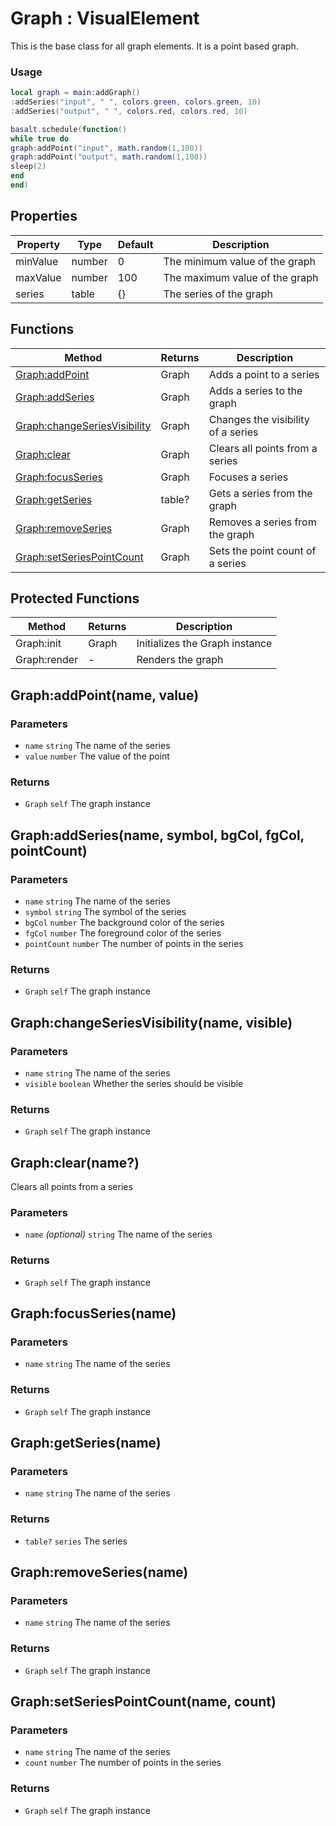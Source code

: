 # Graph : VisualElement
This is the base class for all graph elements. It is a point based graph.

### Usage
 ```lua
local graph = main:addGraph()
:addSeries("input", " ", colors.green, colors.green, 10)
:addSeries("output", " ", colors.red, colors.red, 10)

basalt.schedule(function()
while true do
graph:addPoint("input", math.random(1,100))
graph:addPoint("output", math.random(1,100))
sleep(2)
end
end)
```


## Properties

|Property|Type|Default|Description|
|---|---|---|---|
|minValue|number|0|The minimum value of the graph
|maxValue|number|100|The maximum value of the graph
|series|table|{}|The series of the graph

## Functions

|Method|Returns|Description|
|---|---|---|
|[Graph:addPoint](#graph-addpoint)|Graph|Adds a point to a series
|[Graph:addSeries](#graph-addseries)|Graph|Adds a series to the graph
|[Graph:changeSeriesVisibility](#graph-changeseriesvisibility)|Graph|Changes the visibility of a series
|[Graph:clear](#graph-clear)|Graph|Clears all points from a series
|[Graph:focusSeries](#graph-focusseries)|Graph|Focuses a series
|[Graph:getSeries](#graph-getseries)|table?|Gets a series from the graph
|[Graph:removeSeries](#graph-removeseries)|Graph|Removes a series from the graph
|[Graph:setSeriesPointCount](#graph-setseriespointcount)|Graph|Sets the point count of a series


## Protected Functions

|Method|Returns|Description|
|---|---|---|
|Graph:init|Graph|Initializes the Graph instance
|Graph:render|-|Renders the graph

## Graph:addPoint(name, value)

### Parameters
* `name` `string` The name of the series
* `value` `number` The value of the point

### Returns
* `Graph` `self` The graph instance

## Graph:addSeries(name, symbol, bgCol, fgCol, pointCount)

### Parameters
* `name` `string` The name of the series
* `symbol` `string` The symbol of the series
* `bgCol` `number` The background color of the series
* `fgCol` `number` The foreground color of the series
* `pointCount` `number` The number of points in the series

### Returns
* `Graph` `self` The graph instance

## Graph:changeSeriesVisibility(name, visible)

### Parameters
* `name` `string` The name of the series
* `visible` `boolean` Whether the series should be visible

### Returns
* `Graph` `self` The graph instance

## Graph:clear(name?)
Clears all points from a series

### Parameters
* `name` *(optional)* `string` The name of the series

### Returns
* `Graph` `self` The graph instance

## Graph:focusSeries(name)

### Parameters
* `name` `string` The name of the series

### Returns
* `Graph` `self` The graph instance

## Graph:getSeries(name)

### Parameters
* `name` `string` The name of the series

### Returns
* `table?` `series` The series

## Graph:removeSeries(name)

### Parameters
* `name` `string` The name of the series

### Returns
* `Graph` `self` The graph instance

## Graph:setSeriesPointCount(name, count)

### Parameters
* `name` `string` The name of the series
* `count` `number` The number of points in the series

### Returns
* `Graph` `self` The graph instance


